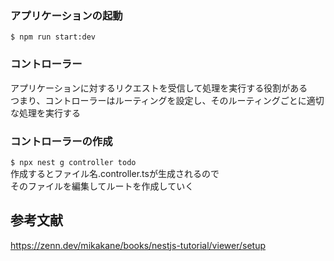 ### アプリケーションの起動  
``` $ npm run start:dev ```  

### コントローラー  
アプリケーションに対するリクエストを受信して処理を実行する役割がある  
つまり、コントローラーはルーティングを設定し、そのルーティングごとに適切な処理を実行する  

### コントローラーの作成  
``` $ npx nest g controller todo ```  
作成するとファイル名.controller.tsが生成されるので  
そのファイルを編集してルートを作成していく  





## 参考文献  
https://zenn.dev/mikakane/books/nestjs-tutorial/viewer/setup  
